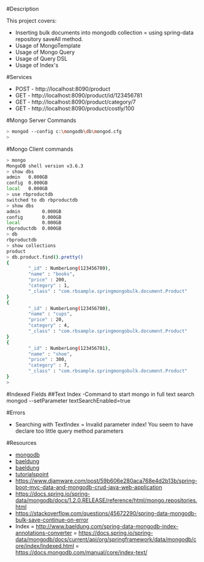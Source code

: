 #Description

This project covers:
- Inserting bulk documents into mongodb collection
= using spring-data repository saveAll method.
- Usage of MongoTemplate
- Usage of Mongo Query
- Usage of Query DSL
- Usage of Index's

#Services
- POST - http://localhost:8090/product
- GET -  http://localhost:8090/product/id/123456781
- GET -  http://localhost:8090/product/category/7
- GET -  http://localhost:8090/product/costly/100

#Mongo Server Commands

```sh
> mongod --config c:\mongodb\db\mongod.cfg
>

```
#Mongo Client commands

```sh
> mongo
MongoDB shell version v3.6.3
> show dbs
admin   0.000GB
config  0.000GB
local   0.000GB
> use rbproductdb
switched to db rbproductdb
> show dbs
admin        0.000GB
config       0.000GB
local        0.000GB
rbproductdb  0.000GB
> db
rbproductdb
> show collections
product
> db.product.find().pretty()
{
        "_id" : NumberLong(123456789),
        "name" : "books",
        "price" : 200,
        "category" : 1,
        "_class" : "com.rbsample.springmongobulk.document.Product"
}
{
        "_id" : NumberLong(123456780),
        "name" : "cups",
        "price" : 20,
        "category" : 4,
        "_class" : "com.rbsample.springmongobulk.document.Product"
}
{
        "_id" : NumberLong(123456781),
        "name" : "shoe",
        "price" : 300,
        "category" : 7,
        "_class" : "com.rbsample.springmongobulk.document.Product"
}
>

```

#Indexed Fields
##Text Index
-Command to start mongo in full text search
mongod --setParameter textSearchEnabled=true


#Errors
- Searching with TextIndex
= Invalid parameter index! You seem to have declare too little query method parameters

#Resources
- [mongodb](https://docs.mongodb.com/manual/core/bulk-write-operations/)
- [baeldung](http://www.baeldung.com/spring-data-mongodb-tutorial)
- [baeldung](http://www.baeldung.com/queries-in-spring-data-mongodb)
- [tutorialspoint](https://www.tutorialspoint.com/mongodb/index.htm)
- https://www.djamware.com/post/59b606e280aca768e4d2b13b/spring-boot-mvc-data-and-mongodb-crud-java-web-application
- https://docs.spring.io/spring-data/mongodb/docs/1.2.0.RELEASE/reference/html/mongo.repositories.html
- https://stackoverflow.com/questions/45672290/spring-data-mongodb-bulk-save-continue-on-error
- Index
= http://www.baeldung.com/spring-data-mongodb-index-annotations-converter
= https://docs.spring.io/spring-data/mongodb/docs/current/api/org/springframework/data/mongodb/core/index/Indexed.html
= https://docs.mongodb.com/manual/core/index-text/